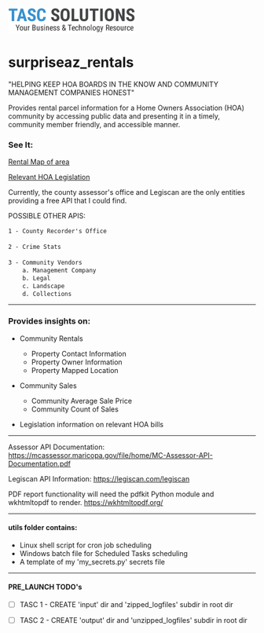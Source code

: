 ![TASCS LOGO](./hoa_insights/images/logo.png)
# surpriseaz_rentals
"HELPING KEEP HOA BOARDS IN THE KNOW AND COMMUNITY MANAGEMENT COMPANIES HONEST"

Provides rental parcel information for a Home Owners Association (HOA) community by accessing public data and presenting it in a timely, community member friendly, and accessible manner.

### See It: 
[Rental Map of area](https://hoa.tascs.net/areaMap.php)

[Relevant HOA Legislation](https://hoa.tascs.test/relevant_bills.php)

Currently, the county assessor's office and Legiscan are the only entities providing a free API that I could find. 
    
POSSIBLE OTHER APIS:

    1 - County Recorder's Office

    2 - Crime Stats

    3 - Community Vendors 
        a. Management Company
        b. Legal
        c. Landscape
        d. Collections

--- 

### Provides insights on:

- Community Rentals
    - Property Contact Information
    - Property Owner Information
    - Property Mapped Location
- Community Sales
    - Community Average Sale Price
    - Community Count of Sales 

- Legislation information on relevant HOA bills

---

Assessor API Documentation: https://mcassessor.maricopa.gov/file/home/MC-Assessor-API-Documentation.pdf

Legiscan API Information: https://legiscan.com/legiscan

PDF report functionality will need the pdfkit Python module and wkhtmltopdf to render. https://wkhtmltopdf.org/

---

#### utils folder contains:

* Linux shell script for cron job scheduling
* Windows batch file for Scheduled Tasks scheduling
* A template of my 'my_secrets.py' secrets file

---

#### PRE_LAUNCH TODO's

* [ ] TASC 1 - CREATE 'input' dir and 'zipped_logfiles' subdir in root dir
* [ ] TASC 2 - CREATE 'output' dir and 'unzipped_logfiles' subdir in root dir

